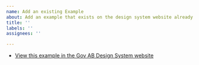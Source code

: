 ```yaml
---
name: Add an existing Example
about: Add an example that exists on the design system website already.
title: ''
labels: ''
assignees: ''

---
```


- [View this example in the Gov AB Design System website](https://design.alberta.ca/components/accordion#tab-0)
